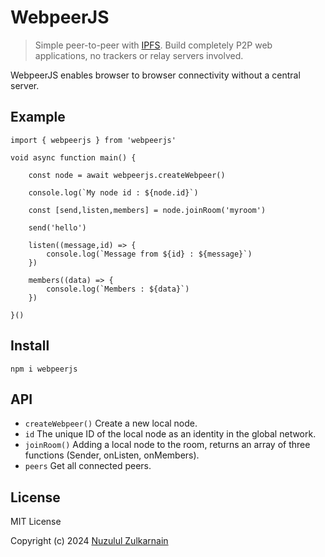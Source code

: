 # WebpeerJS
> Simple peer-to-peer with [IPFS](https://ipfs.tech/). Build completely P2P web applications, no trackers or relay servers involved.

WebpeerJS enables browser to browser connectivity without a central server.

## Example

```
import { webpeerjs } from 'webpeerjs'

void async function main() {

	const node = await webpeerjs.createWebpeer()
	
	console.log(`My node id : ${node.id}`)
	
	const [send,listen,members] = node.joinRoom('myroom')
	
	send('hello')
	
	listen((message,id) => {
		console.log(`Message from ${id} : ${message}`)
	})
	
	members((data) => {
		console.log(`Members : ${data}`)
	})
	
}()
```

## Install

```
npm i webpeerjs
```

## API

- `createWebpeer()` Create a new local node.
- `id` The unique ID of the local node as an identity in the global network.
- `joinRoom()` Adding a local node to the room, returns an array of three functions (Sender, onListen, onMembers).
- `peers` Get all connected peers.

## License

MIT License

Copyright (c) 2024 [Nuzulul Zulkarnain](https://github.com/nuzulul)